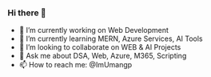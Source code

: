 ### Hi there 👋



- 🔭 I’m currently working on Web Development
- 🌱 I’m currently learning MERN, Azure Services, AI Tools
- 👯 I’m looking to collaborate on WEB & AI Projects
- 💬 Ask me about DSA, Web, Azure, M365, Scripting
- 📫 How to reach me: @ImUmangp

